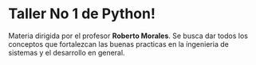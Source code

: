 # Taller No 1 de Python!

Materia dirigida por el profesor **Roberto Morales**. Se busca dar todos los conceptos que fortalezcan las buenas practicas en la íngenieria de sistemas y el desarrollo en general.


